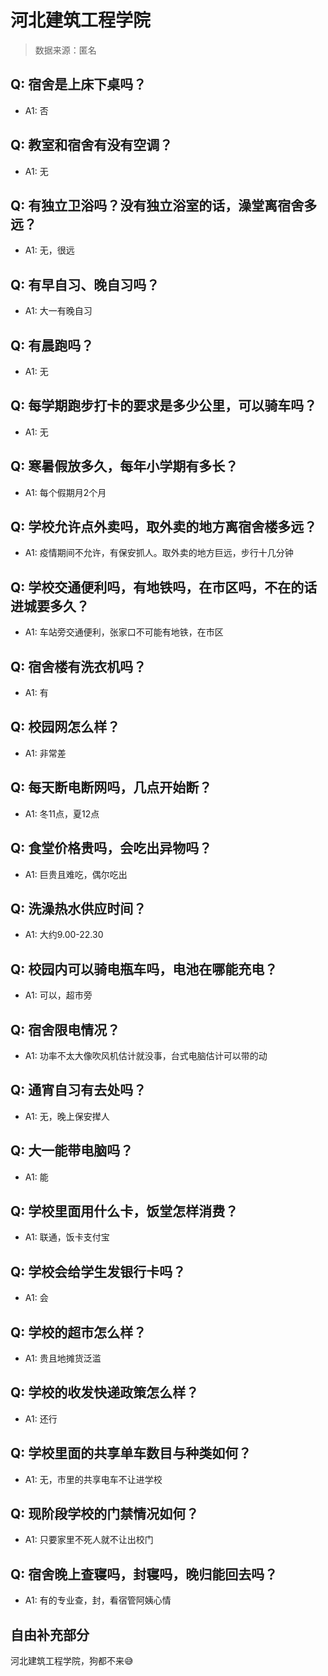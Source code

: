 # 河北建筑工程学院

> 数据来源：匿名

## Q: 宿舍是上床下桌吗？

- A1: 否

## Q: 教室和宿舍有没有空调？

- A1: 无

## Q: 有独立卫浴吗？没有独立浴室的话，澡堂离宿舍多远？

- A1: 无，很远

## Q: 有早自习、晚自习吗？

- A1: 大一有晚自习

## Q: 有晨跑吗？

- A1: 无

## Q: 每学期跑步打卡的要求是多少公里，可以骑车吗？

- A1: 无

## Q: 寒暑假放多久，每年小学期有多长？

- A1: 每个假期月2个月

## Q: 学校允许点外卖吗，取外卖的地方离宿舍楼多远？

- A1: 疫情期间不允许，有保安抓人。取外卖的地方巨远，步行十几分钟

## Q: 学校交通便利吗，有地铁吗，在市区吗，不在的话进城要多久？

- A1: 车站旁交通便利，张家口不可能有地铁，在市区

## Q: 宿舍楼有洗衣机吗？

- A1: 有

## Q: 校园网怎么样？

- A1: 非常差

## Q: 每天断电断网吗，几点开始断？

- A1: 冬11点，夏12点

## Q: 食堂价格贵吗，会吃出异物吗？

- A1: 巨贵且难吃，偶尔吃出

## Q: 洗澡热水供应时间？

- A1: 大约9.00-22.30

## Q: 校园内可以骑电瓶车吗，电池在哪能充电？

- A1: 可以，超市旁

## Q: 宿舍限电情况？

- A1: 功率不太大像吹风机估计就没事，台式电脑估计可以带的动

## Q: 通宵自习有去处吗？

- A1: 无，晚上保安撵人

## Q: 大一能带电脑吗？

- A1: 能

## Q: 学校里面用什么卡，饭堂怎样消费？

- A1: 联通，饭卡支付宝

## Q: 学校会给学生发银行卡吗？

- A1: 会

## Q: 学校的超市怎么样？

- A1: 贵且地摊货泛滥

## Q: 学校的收发快递政策怎么样？

- A1: 还行

## Q: 学校里面的共享单车数目与种类如何？

- A1: 无，市里的共享电车不让进学校

## Q: 现阶段学校的门禁情况如何？

- A1: 只要家里不死人就不让出校门

## Q: 宿舍晚上查寝吗，封寝吗，晚归能回去吗？

- A1: 有的专业查，封，看宿管阿姨心情

## 自由补充部分

河北建筑工程学院，狗都不来😅